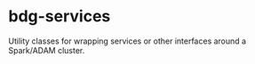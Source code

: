 bdg-services
============

Utility classes for wrapping services or other interfaces around a Spark/ADAM cluster.
